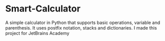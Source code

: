 # Smart-Calculator
 A simple calculator in Python that supports basic operations, variable and parenthesis. It uses postfix notation, stacks and dictionaries.
 I made this project for JetBrains Academy
